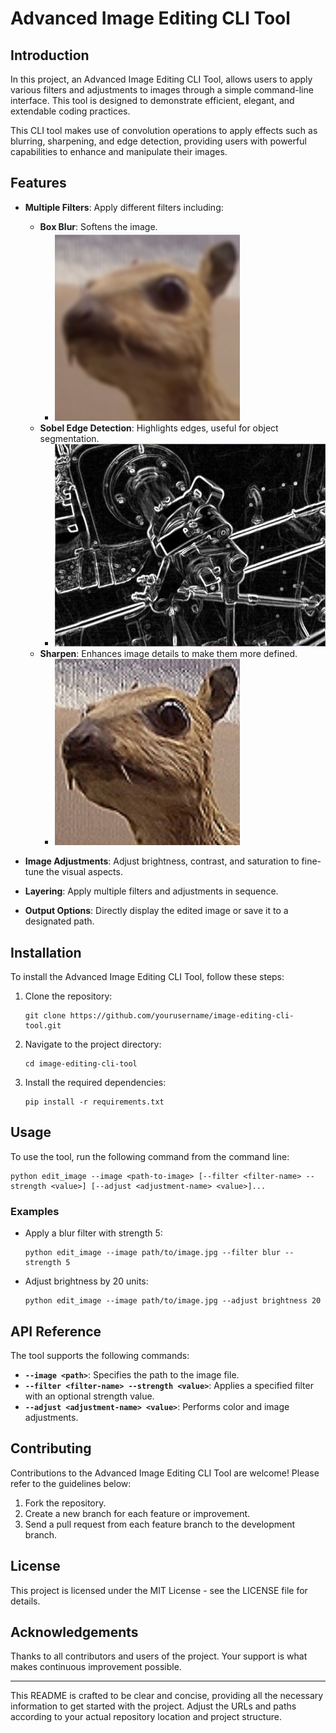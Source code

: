 # Advanced Image Editing CLI Tool

## Introduction

In this project, an Advanced Image Editing CLI Tool, allows users to apply various filters and adjustments to images through a simple command-line interface. This tool is designed to demonstrate efficient, elegant, and extendable coding practices.

This CLI tool makes use of convolution operations to apply effects such as blurring, sharpening, and edge detection, providing users with powerful capabilities to enhance and manipulate their images.

## Features

- **Multiple Filters**: Apply different filters including:
  - **Box Blur**: Softens the image.
    - ![Box Blur Example](Images/box_blur_result.jpeg "Box Blur Result")
  - **Sobel Edge Detection**: Highlights edges, useful for object segmentation.
    - ![Sobel Edge Detection Example](Images/sobel_result.png "Sobel Edge Detection Result")
  - **Sharpen**: Enhances image details to make them more defined.
    - ![Sharpen Example](Images/sharpen_result.png "Sharpen Result")

- **Image Adjustments**: Adjust brightness, contrast, and saturation to fine-tune the visual aspects.
- **Layering**: Apply multiple filters and adjustments in sequence.
- **Output Options**: Directly display the edited image or save it to a designated path.

## Installation

To install the Advanced Image Editing CLI Tool, follow these steps:

1. Clone the repository:
   ```
   git clone https://github.com/yourusername/image-editing-cli-tool.git
   ```
2. Navigate to the project directory:
   ```
   cd image-editing-cli-tool
   ```
3. Install the required dependencies:
   ```
   pip install -r requirements.txt
   ```

## Usage

To use the tool, run the following command from the command line:

```
python edit_image --image <path-to-image> [--filter <filter-name> --strength <value>] [--adjust <adjustment-name> <value>]...
```

### Examples

- Apply a blur filter with strength 5:
  ```
  python edit_image --image path/to/image.jpg --filter blur --strength 5
  ```
- Adjust brightness by 20 units:
  ```
  python edit_image --image path/to/image.jpg --adjust brightness 20
  ```

## API Reference

The tool supports the following commands:

- **`--image <path>`**: Specifies the path to the image file.
- **`--filter <filter-name> --strength <value>`**: Applies a specified filter with an optional strength value.
- **`--adjust <adjustment-name> <value>`**: Performs color and image adjustments.

## Contributing

Contributions to the Advanced Image Editing CLI Tool are welcome! Please refer to the guidelines below:

1. Fork the repository.
2. Create a new branch for each feature or improvement.
3. Send a pull request from each feature branch to the development branch.

## License

This project is licensed under the MIT License - see the LICENSE file for details.

## Acknowledgements

Thanks to all contributors and users of the project. Your support is what makes continuous improvement possible.

---

This README is crafted to be clear and concise, providing all the necessary information to get started with the project. Adjust the URLs and paths according to your actual repository location and project structure.